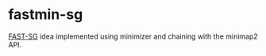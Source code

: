 # fastmin-sg
[FAST-SG](https://github.com/adigenova/fast-sg) idea implemented using minimizer and chaining with the minimap2 API.
